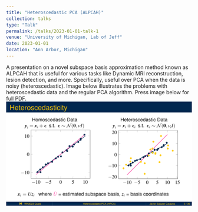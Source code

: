 ```yaml
---
title: "Heteroscedastic PCA (ALPCAH)"
collection: talks
type: "Talk"
permalink: /talks/2023-01-01-talk-1
venue: "University of Michigan, Lab of Jeff"
date: 2023-01-01
location: "Ann Arbor, Michigan"
---
```


A presentation on a novel subspace basis approximation method known as ALPCAH that is useful for various tasks like Dynamic MRI reconstruction, lesion detection, and more. Specifically, useful over PCA when the data is noisy (heteroscedastic). Image below illustrates the problems with heteroscedastic data and the regular PCA algorithm. Press image below for full PDF.
[![SSC](/images/hpca.png "Press image for link")](https://javiersc1.github.io/files/hpca.pdf)
